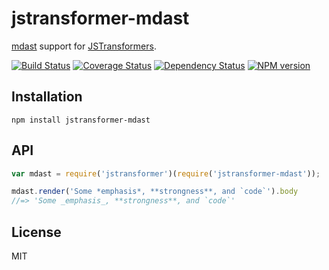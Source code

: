 # jstransformer-mdast

[mdast](https://github.com/wooorm/mdast) support for [JSTransformers](http://github.com/jstransformers).

[![Build Status](https://img.shields.io/travis/jstransformers/jstransformer-mdast/master.svg)](https://travis-ci.org/jstransformers/jstransformer-mdast)
[![Coverage Status](https://img.shields.io/coveralls/jstransformers/jstransformer-mdast/master.svg)](https://coveralls.io/r/jstransformers/jstransformer-mdast?branch=master)
[![Dependency Status](https://img.shields.io/david/jstransformers/jstransformer-mdast/master.svg)](http://david-dm.org/jstransformers/jstransformer-mdast)
[![NPM version](https://img.shields.io/npm/v/jstransformer-mdast.svg)](https://www.npmjs.org/package/jstransformer-mdast)

## Installation

    npm install jstransformer-mdast

## API

```js
var mdast = require('jstransformer')(require('jstransformer-mdast'));

mdast.render('Some *emphasis*, **strongness**, and `code`').body
//=> 'Some _emphasis_, **strongness**, and `code`'
```

## License

MIT
